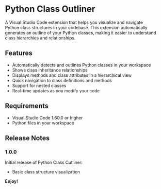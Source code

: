 # Python Class Outliner

A Visual Studio Code extension that helps you visualize and navigate Python class structures in your codebase. This extension automatically generates an outline of your Python classes, making it easier to understand class hierarchies and relationships.

## Features

- Automatically detects and outlines Python classes in your workspace
- Shows class inheritance relationships
- Displays methods and class attributes in a hierarchical view
- Quick navigation to class definitions and methods
- Support for nested classes
- Real-time updates as you modify your code

## Requirements

- Visual Studio Code 1.60.0 or higher
- Python files in your workspace


## Release Notes

### 1.0.0

Initial release of Python Class Outliner:
- Basic class structure visualization

**Enjoy!**

